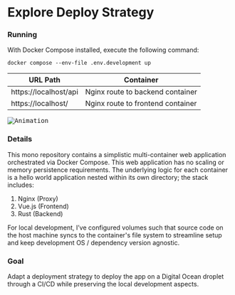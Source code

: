 # Explore Deploy Strategy

### Running
With Docker Compose installed, execute the following command:
  
```Console
docker compose --env-file .env.development up
```
  
| URL Path             | Container          |
|----------------------|--------------------|
| https://localhost/api | Nginx route to backend container  |
| https://localhost/    | Nginx route to frontend container |

<kbd>![Animation](https://github.com/user-attachments/assets/d4a194fb-874b-47fb-a04e-7f668ba88066)</kbd>


### Details
This mono repository contains a simplistic multi-container web application orchestrated via Docker Compose. This web application has no scaling or memory persistence requirements. The underlying logic for each container is a hello world application nested within its own directory; the stack includes:

1. Nginx (Proxy)
2. Vue.js (Frontend)
3. Rust (Backend)

For local development, I’ve configured volumes such that source code on the host machine syncs to the container's file system to streamline setup and keep development OS / dependency version agnostic. 

### Goal 
Adapt a deployment strategy to deploy the app on a Digital Ocean droplet through a CI/CD while preserving the local development aspects.






